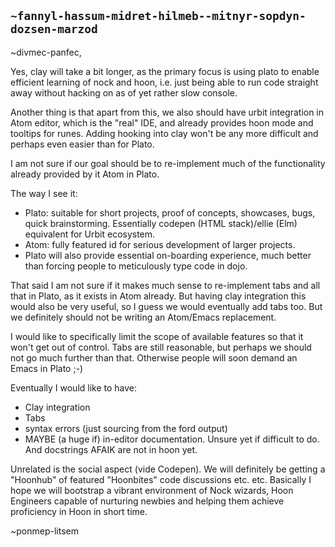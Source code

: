 ## `~fannyl-hassum-midret-hilmeb--mitnyr-sopdyn-dozsen-marzod`
~divmec-panfec,

Yes, clay will take a bit longer, as the primary focus is using plato 
to enable efficient learning of nock and hoon, i.e. just being able to run code straight away without hacking on as of yet rather slow console. 

Another thing is that apart from this, we also should have urbit integration 
in Atom editor, which is the "real" IDE, and already provides hoon mode and tooltips for runes. 
Adding hooking into clay won't be any more difficult and perhaps even easier than for Plato.

I am not sure if our goal should be to re-implement much of the functionality already provided by it Atom in Plato. 

The way I see it:
- Plato: suitable for short projects, proof of concepts, showcases, bugs, quick brainstorming. 
  Essentially codepen (HTML stack)/ellie (Elm) equivalent for Urbit ecosystem. 
- Atom: fully featured id for serious development of larger projects.
- Plato will also provide essential on-boarding experience, much better than forcing people 
to meticulously type code in dojo.

That said I am not sure if it makes much sense to re-implement tabs and all that in Plato, 
as it exists in Atom already. But having clay integration this would also be very useful, so I guess we would eventually add tabs too. But we definitely should not be writing an Atom/Emacs replacement. 

I would like to specifically limit the scope of available features so that it won't get out of control. 
Tabs are still reasonable, but perhaps we should not go much further than that. Otherwise people will soon demand an Emacs in Plato ;-)

Eventually I would like to have:
- Clay integration 
- Tabs
- syntax errors (just sourcing from the ford output)
- MAYBE (a huge if) in-editor documentation. Unsure yet if difficult to 
  do. And docstrings AFAIK are not in hoon yet.

Unrelated is the social aspect (vide Codepen).
We will definitely be getting a "Hoonhub" of featured "Hoonbites"  code discussions etc. etc. 
Basically I hope we will bootstrap a vibrant environment of Nock wizards, Hoon Engineers
capable of nurturing newbies and helping them achieve proficiency in Hoon in short time. 

~ponmep-litsem